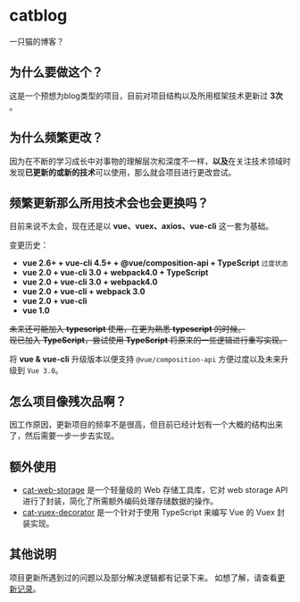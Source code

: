 # catblog
一只猫的博客？

## 为什么要做这个？
这是一个预想为blog类型的项目，目前对项目结构以及所用框架技术更新过 **3次** 。

## 为什么频繁更改？
因为在不断的学习成长中对事物的理解层次和深度不一样，**以及**在关注技术领域时发现**已更新的或新的技术**可以使用，那么就会项目进行更改尝试。

## 频繁更新那么所用技术会也会更换吗？
目前来说不太会，现在还是以 **vue、vuex、axios、vue-cli** 这一套为基础。

变更历史：
- **vue 2.6+ + vue-cli 4.5+ + @vue/composition-api + TypeScript** `过度状态`
- **vue 2.0 + vue-cli 3.0 + webpack4.0 + TypeScript**
- **vue 2.0 + vue-cli 3.0 + webpack4.0**
- **vue 2.0 + vue-cli + webpack 3.0**
- **vue 2.0 + vue-cli**
- **vue 1.0**

<del>未来还可能加入 <strong>typescript</strong> 使用，在更为熟悉 <strong>typescript</strong> 的时候。</del>  
<del>现已加入 **TypeScript**，尝试使用 **TypeScript** 将原来的一些逻辑进行重写实现。<del>

将 **vue & vue-cli** 升级版本以便支持 `@vue/composition-api` 方便过度以及未来升级到 `Vue 3.0`。


## 怎么项目像残次品啊？
因工作原因，更新项目的频率不是很高，但目前已经计划有一个大概的结构出来了，然后需要一步一步去实现。

## 额外使用
- [cat-web-storage](https://github.com/linxsbox/cat-web-storage) 是一个轻量级的 Web 存储工具库，它对 web storage API 进行了封装，简化了所需额外编码处理存储数据的操作。
- [cat-vuex-decorator](https://github.com/linxsbox/cat-vuex-decorator) 是一个针对于使用 TypeScript 来编写 Vue 的 Vuex 封装实现。

## 其他说明
项目更新所遇到过的问题以及部分解决逻辑都有记录下来。
如想了解，请查看[更新记录](./UPDATELOG.md)。